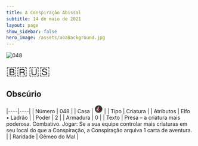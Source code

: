 ```yaml
---
title: A Conspiração Abissal
subtitle: 14 de maio de 2021
layout: page
show_sidebar: false
hero_image: /assets/aoaBackground.jpg
---
```


![048](https://cards-keyforge.s3.eu-north-1.amazonaws.com/media/pt/tac/048.png)

<span title="Português" style="font-size: 32px;cursor: pointer;" onclick="javascript:document.querySelector('img[alt=\'048\']').src=document.querySelector('img[alt=\'048\']').src.replace(/media\/[^/]+/, 'media/pt')">🇧🇷</span>
<span title="English" style="font-size: 32px;cursor: pointer;" onclick="javascript:document.querySelector('img[alt=\'048\']').src=document.querySelector('img[alt=\'048\']').src.replace(/media\/[^/]+/, 'media/en')">🇺🇸</span>

## Obscúrio

|----|----|
| Número | 048 |
| Casa | ![Conspiracy](https://raw.githubusercontent.com/cardsofkeyforge/cardsofkeyforge.github.io/master/tac/conspiracy.png "Conspiração") |
| Tipo | Criatura |
| Atributos | Elfo • Ladrão |
| Poder | 2 |
| Armadura | 0 |
| Texto | Presa – a criatura mais poderosa. Combativo. Jogar: Se a sua equipe controlar mais  criaturas em seu local do que a Conspiração,  a Conspiração arquiva 1 carta de aventura. |
| Raridade | Gêmeo do Mal |
